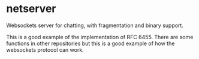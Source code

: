 # netserver
Websockets server for chatting, with fragmentation and binary support.

This is a good example of the implementation of RFC 6455. There are some functions in other repositories but this is a good example of how the websockets protocol can work.

